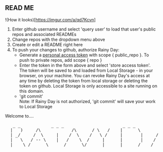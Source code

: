 ## READ ME 
!(How it looks)[https://imgur.com/a/qd7Kcvn]
1) Enter github username and select 'query user' to load that user's public repos and associated READMEs
2) Change repos with the dropdown menu above 
3) Create or edit a README right here  
4) To push your changes to github, authorize Rainy Day:
     * Generate a [personal access token](https://github.com/settings/tokens) with scope { public_repo }. To push to private repos, add scope { repo }
     * Enter the token in the form above and select 'store access token'. The token will be saved to and loaded from Local Storage - in   your browser, on your machine. You can revoke Rainy Day's access at any time by deleting the token from local storage or deleting the token on github. Local Storage is only accessible to a site running on this domain. 
     * 'git commit'  
Note: If Rainy Day is not authorized, 'git commit' will save your work to Local Storage

Welcome to....

<pre>
   _ _            _ _ _                       _ _ _
  |   )     /\            /\      / \   /    |      \       /\     \   /
  | _/     /  \     |    /  \    /   \ /     |       |     /  \     \ /
  |   \   / -- \    |   /    \  /     |      |       |    / -- \     | 
  |    \ /      \ _ _ _/      \/      |      |_ _ _ /    /      \    |
</pre> 

